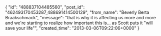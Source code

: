  {
   "id": "488837104485560",
   "post_id": "462493170453287_488691414500129",
   "from_name": "Beverly Berta Braakschmack",
   "message": "that is why it is affecting us more and more and we're starting to realize how important this is... as Scott puts it \"will save your life\"",
   "created_time": "2013-03-06T09:22:06+0000"
 }

